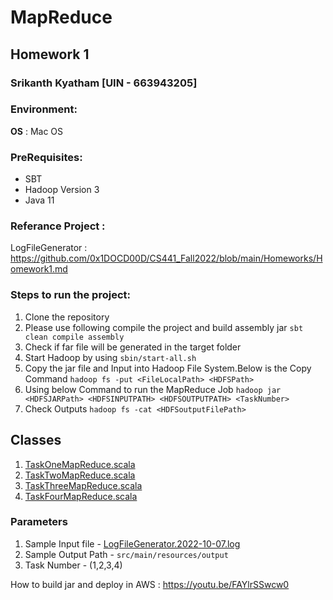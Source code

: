 # MapReduce
## Homework 1

### Srikanth Kyatham [UIN - 663943205]


### Environment:
**OS** : Mac OS

### PreRequisites:
- SBT 
- Hadoop Version 3
- Java 11

### Referance Project :
LogFileGenerator : https://github.com/0x1DOCD00D/CS441_Fall2022/blob/main/Homeworks/Homework1.md

### Steps to run the project:
1. Clone the repository
2. Please use following compile the project and build assembly jar
   ```sbt clean compile assembly```
3. Check if  far file will be generated in the target folder
4. Start Hadoop by using ```sbin/start-all.sh```
4. Copy the  jar file  and Input into  Hadoop File System.Below is the Copy Command
   ```hadoop fs -put <FileLocalPath> <HDFSPath>```
5. Using below Command to run the MapReduce Job
   ```hadoop jar <HDFSJARPath> <HDFSINPUTPATH> <HDFSOUTPUTPATH> <TaskNumber>```
6. Check  Outputs ```hadoop fs -cat <HDFSoutputFilePath>```



## Classes
1. [TaskOneMapReduce.scala](src/main/scala/TaskOne/TaskOneMapReduce.scala)
2. [TaskTwoMapReduce.scala](src/main/scala/TaskTwo/TaskTwoMapReduce.scala)
3. [TaskThreeMapReduce.scala](src/main/scala/TaskThree/TaskThreeMapReduce.scala)
4. [TaskFourMapReduce.scala](src/main/scala/TaskFour/TaskFourMapReduce.scala)

### Parameters
1. Sample Input file - [LogFileGenerator.2022-10-07.log](src/main/resources/input/LogFileGenerator.2022-10-07.log)
2. Sample Output Path - ```src/main/resources/output```
3. Task Number - (1,2,3,4)

How to build jar and deploy in AWS : https://youtu.be/FAYlrSSwcw0
